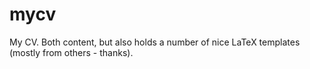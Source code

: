 # mycv
My CV.  Both content, but also holds a number of nice LaTeX templates (mostly from others - thanks).
